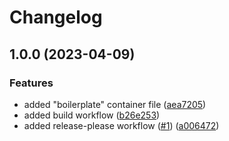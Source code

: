 # Changelog

## 1.0.0 (2023-04-09)


### Features

* added "boilerplate" container file ([aea7205](https://github.com/ublue-os/cloud-cli/commit/aea720559b61d69c951813bdfd9eaa55959a3773))
* added build workflow ([b26e253](https://github.com/ublue-os/cloud-cli/commit/b26e25360b8416eecc60f6f0cdd74a71506d9903))
* added release-please workflow ([#1](https://github.com/ublue-os/cloud-cli/issues/1)) ([a006472](https://github.com/ublue-os/cloud-cli/commit/a0064728f8a016b0c00ae26bd2b1aea6970ad558))
